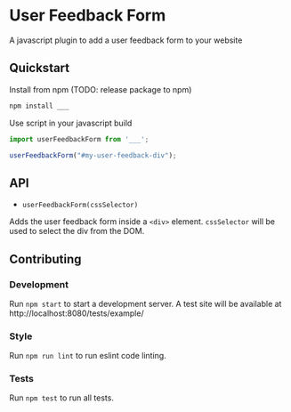 # User Feedback Form

A javascript plugin to add a user feedback form to your website

## Quickstart

Install from npm (TODO: release package to npm)
```bash
npm install ___
```

Use script in your javascript build

```js
import userFeedbackForm from '___';

userFeedbackForm("#my-user-feedback-div");
```

## API

- `userFeedbackForm(cssSelector)`

Adds the user feedback form inside a `<div>` element. `cssSelector` will be used to select the div from the DOM.

## Contributing

### Development

Run `npm start` to start a development server. A test site will be available at http://localhost:8080/tests/example/

### Style

Run `npm run lint` to run eslint code linting.

### Tests

Run `npm test` to run all tests.
